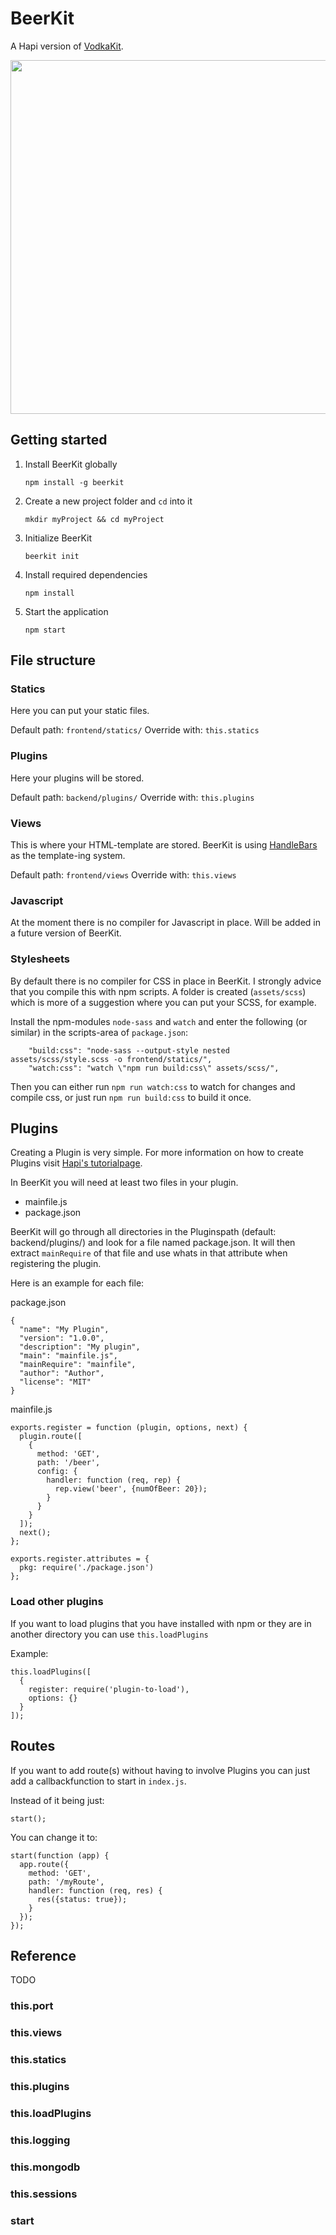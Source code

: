 # BeerKit

A Hapi version of [VodkaKit](https://github.com/Arood/VodkaKit).

<p style="text-align: center"><img src="https://cdn.rawgit.com/asayuki/BeerKit/master/beerkit.png" height="400" style="height: 566px" /></p>

## Getting started

1.  Install BeerKit globally

        npm install -g beerkit

2.  Create a new project folder and `cd` into it

        mkdir myProject && cd myProject

3.  Initialize BeerKit

        beerkit init

4.  Install required dependencies

        npm install

5.  Start the application

        npm start


## File structure

### Statics

Here you can put your static files.

Default path: `frontend/statics/`
Override with: `this.statics`

### Plugins

Here your plugins will be stored.

Default path: `backend/plugins/`
Override with: `this.plugins`

### Views

This is where your HTML-template are stored. BeerKit is using [HandleBars](http://handlebarsjs.com/) as the template-ing system.

Default path: `frontend/views`
Override with: `this.views`

### Javascript

At the moment there is no compiler for Javascript in place. Will be added in a future version of BeerKit.

### Stylesheets

By default there is no compiler for CSS in place in BeerKit. I strongly advice that you compile this with npm scripts. A folder is created (`assets/scss`) which is more of a suggestion where you can put your SCSS, for example.

Install the npm-modules `node-sass` and `watch` and enter the following (or similar) in the scripts-area of `package.json`:

        "build:css": "node-sass --output-style nested assets/scss/style.scss -o frontend/statics/",
        "watch:css": "watch \"npm run build:css\" assets/scss/",

Then you can either run `npm run watch:css` to watch for changes and compile css, or just run `npm run build:css` to build it once.

## Plugins

Creating a Plugin is very simple. For more information on how to create Plugins visit [Hapi's tutorialpage](http://hapijs.com/tutorials/plugins).

In BeerKit you will need at least two files in your plugin.

* mainfile.js
* package.json

BeerKit will go through all directories in the Pluginspath (default: backend/plugins/) and look for a file named package.json. It will then extract `mainRequire` of that file and use whats in that attribute when registering the plugin.

Here is an example for each file:

package.json

    {
      "name": "My Plugin",
      "version": "1.0.0",
      "description": "My plugin",
      "main": "mainfile.js",
      "mainRequire": "mainfile",
      "author": "Author",
      "license": "MIT"
    }

mainfile.js

    exports.register = function (plugin, options, next) {
      plugin.route([
        {
          method: 'GET',
          path: '/beer',
          config: {
            handler: function (req, rep) {
              rep.view('beer', {numOfBeer: 20});
            }
          }
        }
      ]);
      next();
    };

    exports.register.attributes = {
      pkg: require('./package.json')
    };

### Load other plugins

If you want to load plugins that you have installed with npm or they are in another directory you can use `this.loadPlugins`

Example:

    this.loadPlugins([
      {
        register: require('plugin-to-load'),
        options: {}
      }
    ]);

## Routes

If you want to add route(s) without having to involve Plugins you can just add a callbackfunction to start in `index.js`.

Instead of it being just:

    start();

You can change it to:

    start(function (app) {
      app.route({
        method: 'GET',
        path: '/myRoute',
        handler: function (req, res) {
          res({status: true});
        }
      });
    });

## Reference

TODO

### this.port

### this.views

### this.statics

### this.plugins

### this.loadPlugins

### this.logging

### this.mongodb

### this.sessions

### start
